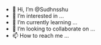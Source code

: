 - 👋 Hi, I’m @Sudhnsshu
- 👀 I’m interested in ...
- 🌱 I’m currently learning ...
- 💞️ I’m looking to collaborate on ...
- 📫 How to reach me ...

<!---
Sudhnsshu/Sudhnsshu is a ✨ special ✨ repository because its `README.md` (this file) appears on your GitHub profile.
You can click the Preview link to take a look at your changes.
--->
